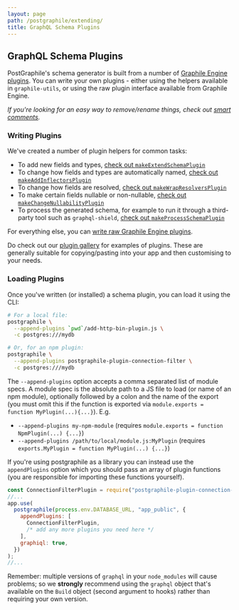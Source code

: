 ```yaml
---
layout: page
path: /postgraphile/extending/
title: GraphQL Schema Plugins
---
```


## GraphQL Schema Plugins

PostGraphile's schema generator is built from a number of [Graphile Engine
plugins](/graphile-build/plugins/). You can write your own plugins - either
using the helpers available in `graphile-utils`, or using the raw plugin
interface available from Graphile Engine.

_If you're looking for an easy way to remove/rename things, check out [smart comments](/postgraphile/smart-comments/)._

### Writing Plugins

We've created a number of plugin helpers for common tasks:

- To add new fields and types, [check out `makeExtendSchemaPlugin`](/postgraphile/make-extend-schema-plugin/)
- To change how fields and types are automatically named, [check out `makeAddInflectorsPlugin`](/postgraphile/make-add-inflectors-plugin/)
- To change how fields are resolved, [check out `makeWrapResolversPlugin`](/postgraphile/make-wrap-resolvers-plugin/)
- To make certain fields nullable or non-nullable, [check out `makeChangeNullabilityPlugin`](/postgraphile/make-change-nullability-plugin/)
- To process the generated schema, for example to run it through a third-party tool such as `graphql-shield`, [check out `makeProcessSchemaPlugin`](/postgraphile/make-process-schema-plugin/)

For everything else, you can [write raw Graphile Engine plugins](/postgraphile/extending-raw/).

Do check out our [plugin gallery](/postgraphile/plugin-gallery/) for examples of plugins. These are generally suitable for copying/pasting into your app and then customising to your needs.

### Loading Plugins

Once you've written (or installed) a schema plugin, you can load it using the CLI:

```bash
# For a local file:
postgraphile \
  --append-plugins `pwd`/add-http-bin-plugin.js \
  -c postgres:///mydb

# Or, for an npm plugin:
postgraphile \
  --append-plugins postgraphile-plugin-connection-filter \
  -c postgres:///mydb
```

The `--append-plugins` option accepts a comma separated list of module specs.
A module spec is the absolute path to a JS file to load (or name of an npm
module), optionally followed by a colon and the name of the export (you must
omit this if the function is exported via `module.exports = function MyPlugin(...){...}`). E.g.

- `--append-plugins my-npm-module` (requires `module.exports = function NpmPlugin(...) {...}`)
- `--append-plugins /path/to/local/module.js:MyPlugin` (requires `exports.MyPlugin = function MyPlugin(...) {...}`)

If you're using postgraphile as a library you can instead use the
`appendPlugins` option which you should pass an array of plugin functions
(you are responsible for importing these functions yourself).

```js
const ConnectionFilterPlugin = require("postgraphile-plugin-connection-filter");
//...
app.use(
  postgraphile(process.env.DATABASE_URL, "app_public", {
    appendPlugins: [
      ConnectionFilterPlugin,
      /* add any more plugins you need here */
    ],
    graphiql: true,
  })
);
//...
```

Remember: multiple versions of `graphql` in your `node_modules` will cause
problems; so we **strongly** recommend using the `graphql` object that's
available on the `Build` object (second argument to hooks) rather than
requiring your own version.
